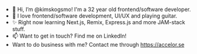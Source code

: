 - 👋 Hi, I’m @kimskogsmo! I'm a 32 year old frontend/software developer.
- 👀 I love frontend/software development, UI/UX and playing guitar.
- ✨ Right now learning Next.js, Remix, Express.js and more JAM-stack stuff.
- 📫 Want to get in touch? Find me on LinkedIn!
- Want to do business with me? Contact me through https://accelor.se
<!---
kimskogsmo/kimskogsmo is a ✨ special ✨ repository because its `README.md` (this file) appears on your GitHub profile.
You can click the Preview link to take a look at your changes.
--->
